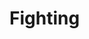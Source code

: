 # Fighting
<title>Your wishlist for 2021</title>

</head>

<!DOCTYPE html>
<html>

<head>
  <meta charset="UTF-8" />
  <title>考研加油</title>
  <style>
    table {
      width: 70%;
      background: pink;
      margin: 10px auto;
    }
  </style>
</head>
<body>
  
</body>

</html>
